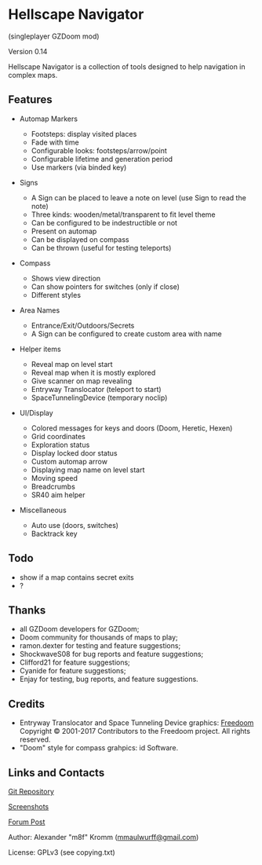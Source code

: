 # Hellscape Navigator

(singleplayer GZDoom mod)

Version 0.14

Hellscape Navigator is a collection of tools designed to help navigation in
complex maps.

## Features

* Automap Markers
  * Footsteps: display visited places
  * Fade with time
  * Configurable looks: footsteps/arrow/point
  * Configurable lifetime and generation period
  * Use markers (via binded key)

* Signs
  * A Sign can be placed to leave a note on level (use Sign to read the note)
  * Three kinds: wooden/metal/transparent to fit level theme
  * Can be configured to be indestructible or not
  * Present on automap
  * Can be displayed on compass
  * Can be thrown (useful for testing teleports)

* Compass
  * Shows view direction
  * Can show pointers for switches (only if close)
  * Different styles

* Area Names
  * Entrance/Exit/Outdoors/Secrets
  * A Sign can be configured to create custom area with name

* Helper items
  * Reveal map on level start
  * Reveal map when it is mostly explored
  * Give scanner on map revealing
  * Entryway Translocator (teleport to start)
  * SpaceTunnelingDevice (temporary noclip)

* UI/Display
  * Colored messages for keys and doors (Doom, Heretic, Hexen)
  * Grid coordinates
  * Exploration status
  * Display locked door status
  * Custom automap arrow
  * Displaying map name on level start
  * Moving speed
  * Breadcrumbs
  * SR40 aim helper

* Miscellaneous
  * Auto use (doors, switches)
  * Backtrack key

## Todo

* show if a map contains secret exits
* ?

## Thanks

* all GZDoom developers for GZDoom;
* Doom community for thousands of maps to play;
* ramon.dexter for testing and feature suggestions;
* ShockwaveS08 for bug reports and feature suggestions;
* Clifford21 for feature suggestions;
* Cyanide for feature suggestions;
* Enjay for testing, bug reports, and feature suggestions.

## Credits

* Entryway Translocator and Space Tunneling Device graphics: [Freedoom](https://freedoom.github.io/)
  Copyright © 2001-2017 Contributors to the Freedoom project. All rights reserved.
* "Doom" style for compass grahpics: id Software.

## Links and Contacts

[Git Repository](https://github.com/mmaulwurff/hellscape-navigator)

[Screenshots](https://imgur.com/a/pZ10Hss)

[Forum Post](https://forum.zdoom.org/viewtopic.php?f=43&t=61643#p1068272)

Author: Alexander "m8f" Kromm (mmaulwurff@gmail.com)

License: GPLv3 (see copying.txt)
